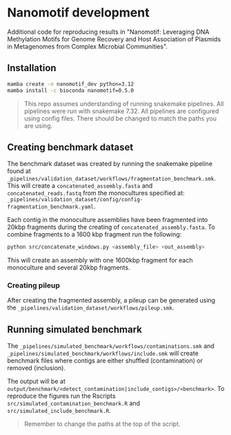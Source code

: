 # Nanomotif development
Additional code for reproducing results in "Nanomotif: Leveraging DNA Methylation Motifs for Genome Recovery and Host Association of Plasmids in Metagenomes from Complex Microbial Communities".

## Installation
```bash
mamba create -n nanomotif_dev python=3.12
mamba install -c bioconda nanomotif=0.5.0
```

> This repo assumes understanding of running snakemake pipelines. All pipelines were run with snakemake 7.32. All pipelines are configured using config files. There should be changed to match the paths you are using.

## Creating benchmark dataset
The benchmark dataset was created by running the snakemake pipeline found at `_pipelines/validation_dataset/workflows/fragmentation_benchmark.smk`. This will create a `concatenated_assembly.fasta` and `concatenated_reads.fastq` from the monocultures specified at: `_pipelines/validation_dataset/config/config-fragmentation_benchmark.yaml`.

Each contig in the monoculture assemblies have been fragmented into 20kbp fragments during the creating of `concatenated_assembly.fasta`. To combine fragments to a 1600 kbp fragment run the following:

```bash
python src/concatenate_windows.py <assembly_file> <out_assembly>
```

This will create an assembly with one 1600kbp fragment for each monoculture and several 20kbp fragments.

### Creating pileup
After creating the fragmented assembly, a pileup can be generated using the `_pipelines/validation_dataset/workflows/pileup.smk`.


## Running simulated benchmark
The `_pipelines/simulated_benchmark/workflows/contaminations.smk` and `_pipelines/simulated_benchmark/workflows/include.smk` will create benchmark files where contigs are either shuffled (contamination) or removed (inclusion).

The output will be at `output/benchmark/<detect_contamination|include_contigs>/<benchmark>`. To reproduce the figures run the Rscripts `src/simulated_contamination_benchmark.R` and `src/simulated_include_benchmark.R`.

> Remember to change the paths at the top of the script.




